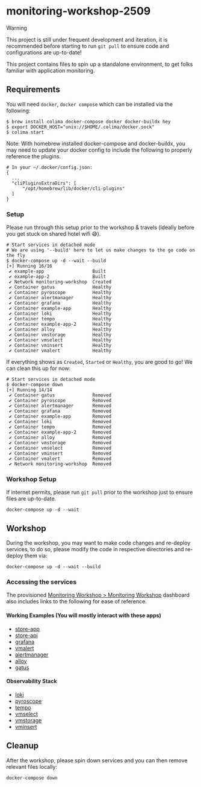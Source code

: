 # monitoring-workshop-2509

> [!warning]
> This project is still under frequent development and iteration, it is recommended before starting to run `git pull` to ensure code and configurations are up-to-date!

This project contains files to spin up a standalone environment, to get folks familiar with application monitoring.

## Requirements

You will need `docker`, `docker compose` which can be installed via the following:

```
$ brew install colima docker-compose docker docker-buildx hey
$ export DOCKER_HOST="unix://$HOME/.colima/docker.sock"
$ colima start
```

Note: With homebrew installed docker-compose and docker-buildx, you may need to update your docker config to include the following to properly reference the plugins.

```
# In your ~/.docker/config.json:
{
  ...
  "cliPluginsExtraDirs": [
      "/opt/homebrew/lib/docker/cli-plugins"
  ]
}
```

### Setup

Please run through this setup prior to the workshop & travels (ideally before you get stuck on shared hotel wifi 😅).

```
# Start services in detached mode
# We are using '--build' here to let us make changes to the go code on the fly
$ docker-compose up -d --wait --build
[+] Running 16/16
 ✔ example-app                  Built
 ✔ example-app-2                Built
 ✔ Network monitoring-workshop  Created
 ✔ Container gatus              Healthy
 ✔ Container pyroscope          Healthy
 ✔ Container alertmanager       Healthy
 ✔ Container grafana            Healthy
 ✔ Container example-app        Healthy
 ✔ Container loki               Healthy
 ✔ Container tempo              Healthy
 ✔ Container example-app-2      Healthy
 ✔ Container alloy              Healthy
 ✔ Container vmstorage          Healthy
 ✔ Container vmselect           Healthy
 ✔ Container vminsert           Healthy
 ✔ Container vmalert            Healthy
```

If everything shows as `Created`, `Started` or `Healthy`, you are good to go! We can clean this up for now:

```
# Start services in detached mode
$ docker-compose down
[+] Running 14/14
 ✔ Container gatus              Removed
 ✔ Container pyroscope          Removed
 ✔ Container alertmanager       Removed
 ✔ Container grafana            Removed
 ✔ Container example-app        Removed
 ✔ Container loki               Removed
 ✔ Container tempo              Removed
 ✔ Container example-app-2      Removed
 ✔ Container alloy              Removed
 ✔ Container vmstorage          Removed
 ✔ Container vmselect           Removed
 ✔ Container vminsert           Removed
 ✔ Container vmalert            Removed
 ✔ Network monitoring-workshop  Removed
```

### Workshop Setup

If internet permits, please run `git pull` prior to the workshop just to ensure files are up-to-date.

```
docker-compose up -d --wait
```

## Workshop

During the workshop, you may want to make code changes and re-deploy services, to do so, please modify the code in respective directories and re-deploy them via:

```
docker-compose up -d --wait --build
```

### Accessing the services

The provisioned [Monitoring Workshop > Monitoring Workshop](http://localhost:3000/d/7aec7434-ec47-4781-ba1c-0d94c1c8d356/monitoring-workshop?orgId=1&from=now-5m&to=now&timezone=browser) dashboard also includes links to the following for ease of reference.

#### Working Examples (You will mostly interact with these apps)

- [store-app](http://localhost:8081)
- [store-api](http://localhost:8080)
- [grafana](http://localhost:3000)
- [vmalert](http://localhost:8880)
- [alertmanager](http://localhost:9093)
- [alloy](http://localhost:12345)
- [gatus](http://localhost:8888)

#### Observability Stack

- [loki](http://localhost:3100)
- [pyroscope](http://localhost:4040)
- [tempo](http://localhost:3200)
- [vmselect](http://localhost:8481)
- [vmstorage](http://localhost:8401)
- [vminsert](http://localhost:8480)

## Cleanup

After the workshop, please spin down services and you can then remove relevant files locally:

```
docker-compose down
```
